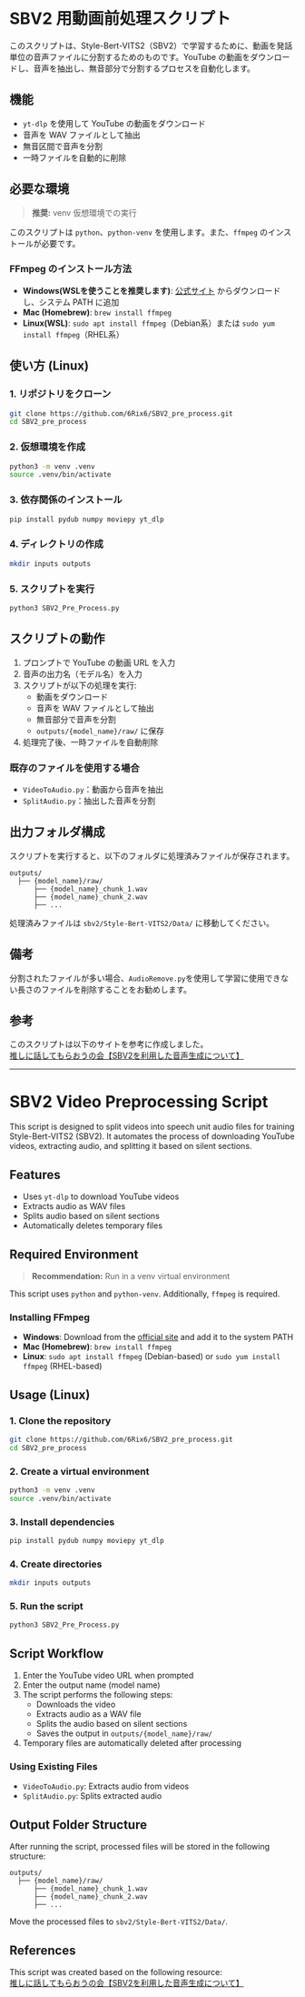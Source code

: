 # SBV2 用動画前処理スクリプト

このスクリプトは、Style-Bert-VITS2（SBV2）で学習するために、動画を発話単位の音声ファイルに分割するためのものです。YouTube の動画をダウンロードし、音声を抽出し、無音部分で分割するプロセスを自動化します。

## 機能
- `yt-dlp` を使用して YouTube の動画をダウンロード
- 音声を WAV ファイルとして抽出
- 無音区間で音声を分割
- 一時ファイルを自動的に削除

## 必要な環境

> **推奨:** venv 仮想環境での実行

このスクリプトは `python`、`python-venv` を使用します。また、`ffmpeg` のインストールが必要です。

### FFmpeg のインストール方法
- **Windows(WSLを使うことを推奨します)**: [公式サイト](https://ffmpeg.org/download.html) からダウンロードし、システム PATH に追加
- **Mac (Homebrew)**: `brew install ffmpeg`
- **Linux(WSL)**: `sudo apt install ffmpeg`（Debian系）または `sudo yum install ffmpeg`（RHEL系）

## 使い方 (Linux)
### 1. リポジトリをクローン
```sh
git clone https://github.com/6Rix6/SBV2_pre_process.git
cd SBV2_pre_process
```

### 2. 仮想環境を作成
```sh
python3 -m venv .venv
source .venv/bin/activate
```

### 3. 依存関係のインストール
```sh
pip install pydub numpy moviepy yt_dlp
```

### 4. ディレクトリの作成
```sh
mkdir inputs outputs
```

### 5. スクリプトを実行
```sh
python3 SBV2_Pre_Process.py
```

## スクリプトの動作
1. プロンプトで YouTube の動画 URL を入力
2. 音声の出力名（モデル名）を入力
3. スクリプトが以下の処理を実行:
   - 動画をダウンロード
   - 音声を WAV ファイルとして抽出
   - 無音部分で音声を分割
   - `outputs/{model_name}/raw/` に保存
4. 処理完了後、一時ファイルを自動削除

### 既存のファイルを使用する場合
- `VideoToAudio.py`：動画から音声を抽出
- `SplitAudio.py`：抽出した音声を分割

## 出力フォルダ構成
スクリプトを実行すると、以下のフォルダに処理済みファイルが保存されます。

```
outputs/
  ├── {model_name}/raw/
      ├── {model_name}_chunk_1.wav
      ├── {model_name}_chunk_2.wav
      ├── ...
```

処理済みファイルは `sbv2/Style-Bert-VITS2/Data/` に移動してください。

## 備考
分割されたファイルが多い場合、`AudioRemove.py`を使用して学習に使用できない長さのファイルを削除することをお勧めします。

## 参考
このスクリプトは以下のサイトを参考に作成しました。  
[推しに話してもらおうの会【SBV2を利用した音声生成について】](https://tonevoadventcalendar.hatenablog.com/entry/2024/12/24/154640)

---

# SBV2 Video Preprocessing Script

This script is designed to split videos into speech unit audio files for training Style-Bert-VITS2 (SBV2). It automates the process of downloading YouTube videos, extracting audio, and splitting it based on silent sections.

## Features
- Uses `yt-dlp` to download YouTube videos
- Extracts audio as WAV files
- Splits audio based on silent sections
- Automatically deletes temporary files

## Required Environment

> **Recommendation:** Run in a venv virtual environment

This script uses `python` and `python-venv`. Additionally, `ffmpeg` is required.

### Installing FFmpeg
- **Windows**: Download from the [official site](https://ffmpeg.org/download.html) and add it to the system PATH
- **Mac (Homebrew)**: `brew install ffmpeg`
- **Linux**: `sudo apt install ffmpeg` (Debian-based) or `sudo yum install ffmpeg` (RHEL-based)

## Usage (Linux)
### 1. Clone the repository
```sh
git clone https://github.com/6Rix6/SBV2_pre_process.git
cd SBV2_pre_process
```

### 2. Create a virtual environment
```sh
python3 -m venv .venv
source .venv/bin/activate
```

### 3. Install dependencies
```sh
pip install pydub numpy moviepy yt_dlp
```

### 4. Create directories
```sh
mkdir inputs outputs
```

### 5. Run the script
```sh
python3 SBV2_Pre_Process.py
```

## Script Workflow
1. Enter the YouTube video URL when prompted
2. Enter the output name (model name)
3. The script performs the following steps:
   - Downloads the video
   - Extracts audio as a WAV file
   - Splits the audio based on silent sections
   - Saves the output in `outputs/{model_name}/raw/`
4. Temporary files are automatically deleted after processing

### Using Existing Files
- `VideoToAudio.py`: Extracts audio from videos
- `SplitAudio.py`: Splits extracted audio

## Output Folder Structure
After running the script, processed files will be stored in the following structure:

```
outputs/
  ├── {model_name}/raw/
      ├── {model_name}_chunk_1.wav
      ├── {model_name}_chunk_2.wav
      ├── ...
```

Move the processed files to `sbv2/Style-Bert-VITS2/Data/`.

## References
This script was created based on the following resource:  
[推しに話してもらおうの会【SBV2を利用した音声生成について】](https://tonevoadventcalendar.hatenablog.com/entry/2024/12/24/154640)

